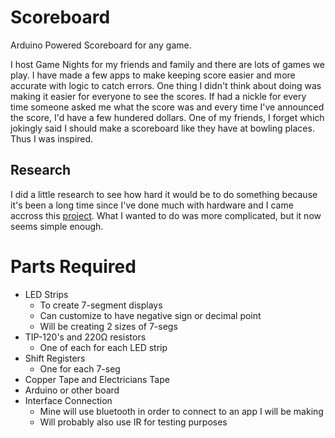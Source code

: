 # Scoreboard
 Arduino Powered Scoreboard for any game.

I host Game Nights for my friends and family and there are lots of games we play. I have made a few apps to make keeping score easier and more accurate with logic to catch errors. One thing I didn't think about doing was making it easier for everyone to see the scores. If  had a nickle for every time someone asked me what the score was and every time I've announced the score, I'd have a few hundered dollars. One of my friends, I forget which jokingly said I should make a scoreboard like they have at bowling places. Thus I was inspired.

## Research
I did a little research to see how hard it would be to do something because it's been a long time since I've done much with hardware and I came accross this [project](https://www.instructables.com/Remote-Controlled-Arduino-Scoreboard-using-LED-Str/). What I wanted to do was more complicated, but it now seems simple enough.

# Parts Required
- LED Strips
    - To create 7-segment displays
    - Can customize to have negative sign or decimal point
    - Will be creating 2 sizes of 7-segs
- TIP-120's and 220Ω resistors
    - One of each for each LED strip
- Shift Registers
    - One for each 7-seg
- Copper Tape and Electricians Tape
- Arduino or other board
- Interface Connection
    - Mine will use bluetooth in order to connect to an app I will be making
    - Will probably also use IR for testing purposes
